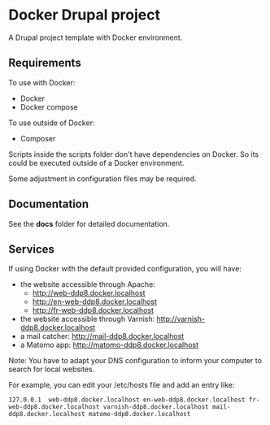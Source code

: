 # Docker Drupal project

A Drupal project template with Docker environment.

## Requirements

To use with Docker:
* Docker
* Docker compose

To use outside of Docker:
* Composer

Scripts inside the scripts folder don't have dependencies on Docker. So its
could be executed outside of a Docker environment.

Some adjustment in configuration files may be required.

## Documentation

See the **docs** folder for detailed documentation.

## Services

If using Docker with the default provided configuration, you will have:
* the website accessible through Apache:
  * http://web-ddp8.docker.localhost
  * http://en-web-ddp8.docker.localhost
  * http://fr-web-ddp8.docker.localhost
* the website accessible through Varnish: http://varnish-ddp8.docker.localhost
* a mail catcher: http://mail-ddp8.docker.localhost
* a Matomo app: http://matomo-ddp8.docker.localhost

Note: You have to adapt your DNS configuration to inform your computer to search
for local websites.

For example, you can edit your /etc/hosts file and add an entry like:
```
127.0.0.1  web-ddp8.docker.localhost en-web-ddp8.docker.localhost fr-web-ddp8.docker.localhost varnish-ddp8.docker.localhost mail-ddp8.docker.localhost matomo-ddp8.docker.localhost
```
